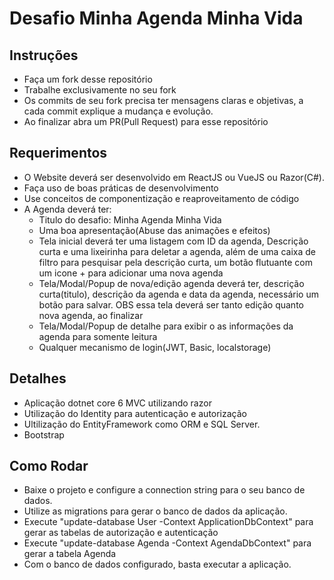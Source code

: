 # Desafio Minha Agenda Minha Vida

## Instruções

- Faça um fork desse repositório
- Trabalhe exclusivamente no seu fork
- Os commits de seu fork precisa ter mensagens claras e objetivas, a cada commit explique a mudança e evolução.
- Ao finalizar abra um PR(Pull Request) para esse repositório

## Requerimentos

- O Website deverá ser desenvolvido em ReactJS ou VueJS ou Razor(C#).
- Faça uso de boas práticas de desenvolvimento
- Use conceitos de componentização e reaproveitamento de código
- A Agenda deverá ter:
  - Titulo do desafio: Minha Agenda Minha Vida
  - Uma boa apresentação(Abuse das animações e efeitos)
  - Tela inicial deverá ter uma listagem com ID da agenda, Descrição curta e uma lixeirinha para deletar a agenda, além de uma caixa de filtro para pesquisar pela descrição curta, um botão flutuante com um icone + para adicionar uma nova agenda
  - Tela/Modal/Popup de nova/edição agenda deverá ter, descrição curta(titulo), descrição da agenda e data da agenda, necessário um botão para salvar. OBS essa tela deverá ser tanto edição quanto nova agenda, ao finalizar
  - Tela/Modal/Popup de detalhe para exibir o as informações da agenda para somente leitura
  - Qualquer mecanismo de login(JWT, Basic, localstorage)

## Detalhes
- Aplicação dotnet core 6 MVC utilizando razor
- Utilização do Identity para autenticação e autorização
- Ultilização do EntityFramework como ORM e SQL Server.
- Bootstrap

## Como Rodar
- Baixe o projeto e configure a connection string para o seu banco de dados.
- Utilize as migrations para gerar o banco de dados da aplicação.
- Execute "update-database User -Context ApplicationDbContext" para gerar as tabelas de autorização e autenticação
- Execute "update-database Agenda -Context AgendaDbContext" para gerar a tabela Agenda
- Com o banco de dados configurado, basta executar a aplicação.

